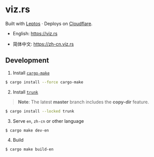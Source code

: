 # viz.rs

Built with [Leptos] · Deploys on [Cloudflare].

* English: https://viz.rs

* 简体中文: https://zh-cn.viz.rs

## Development

1. Install [`cargo-make`]

```bash
$ cargo install --force cargo-make
```

2. Install [`trunk`]

> **Note**: The latest **master** branch includes the **copy-dir** feature.

```bash
$ cargo install --locked trunk
```

3. Serve `en`, `zh-cn` or other language

```bash
$ cargo make dev-en
```

4. Build

```bash
$ cargo make build-en
```

[Leptos]: https://github.com/leptos-rs/leptos
[Cloudflare]: https://www.cloudflare.com
[`cargo-make`]: https://github.com/sagiegurari/cargo-make
[`trunk`]: https://github.com/thedodd/trunk
